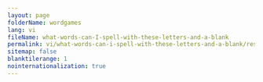 ```yaml
---
layout: page
folderName: wordgames
lang: vi
fileName: what-words-can-I-spell-with-these-letters-and-a-blank
permalink: vi/what-words-can-i-spell-with-these-letters-and-a-blank/result
sitemap: false
blanktilerange: 1
nointernationalization: true
---
```

